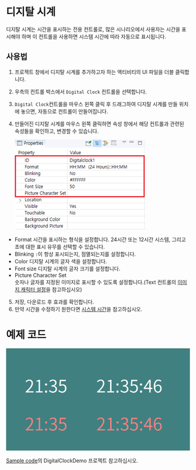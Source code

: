 # 디지탈 시계
디지탈 시계는 시간을 표시하는 전용 컨트롤로, 많은 시나리오에서 사용자는 시간을 표시해야 하며 이 컨트롤을 사용하면 시스템 시간에 따라 자동으로 표시됩니다.

## 사용법
1. 프로젝트 창에서 디지탈 시계를 추가하고자 하는 액티비티의 UI 파일을 더블 클릭합니다.
2. 우측의 컨트롤 박스에서 `Digital Clock` 컨트롤을 선택합니다.
3. `Digital Clock`컨트롤을 마우스 왼쪽 클릭 후 드래그하여 디지탈 시계를 만들 위치에 놓으면, 자동으로 컨트롤이 만들어집니다.
4. 만들어진 디지탈 시계를 마우스 왼쪽 클릭하면 속성 창에서 해당 컨트롤과 관련된 속성들을 확인하고, 변경할 수 있습니다.  
   
	![](assets/clock/clock1.png)
	
  * Format
	시간을 표시하는 형식을 설정합니다. 24시간 또는 12시간 시스템, 그리고 초에 대한 표시 유무를 선택할 수 있습니다. 
  * Blinking
	`:`이 항상 표시되는지, 점멸되는지를 설정합니다.
  * Color
	디지탈 시계의 글자 색을 설정합니다.
  * Font size
	디지탈 시계의 글자 크기를 설정합니다.
  * Picture Character Set  
	숫자나 글자를 지정된 이미지로 표시할 수 있도록 설정합니다.(Text 컨트롤의 [이미지 캐릭터 설정](textview.md)을 참고하십시오)
5. 저장, 다운로드 후 효과를 확인합니다.
6. 만약 시간을 수정하기 원한다면 [시스템 시간](system_time.md)을 참고하십시오.

# 예제 코드

![](assets/clock/example.png) 

[Sample code](demo_download.md#demo_download)의 DigitalClockDemo 프로젝트 참고하십시오.